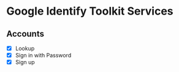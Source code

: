 # Google Identify Toolkit Services

## Accounts

- [x] Lookup
- [x] Sign in with Password
- [x] Sign up